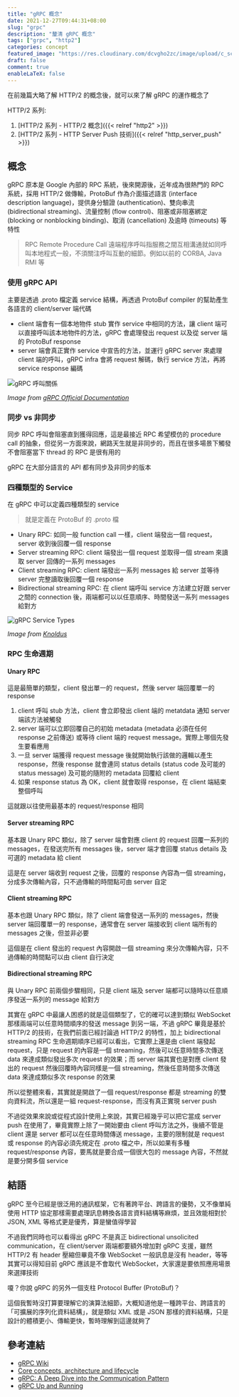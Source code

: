 ```yaml
---
title: "gRPC 概念"
date: 2021-12-27T09:44:31+08:00
slug: "grpc"
description: "釐清 gRPC 概念"
tags: ["grpc", "http2"]
categories: concept
featured_image: "https://res.cloudinary.com/dcvgho2zc/image/upload/c_scale,h_315/v1640335954/Tech%20Blog/grpc-icon.png"
draft: false
comment: true
enableLaTeX: false
---
```


在前幾篇大略了解 HTTP/2 的概念後，就可以來了解 gRPC 的運作概念了

HTTP/2 系列:

1. [HTTP/2 系列 - HTTP/2 概念]({{< relref "http2" >}})
2. [HTTP/2 系列 - HTTP Server Push 技術]({{< relref "http_server_push" >}})

## 概念

gRPC 原本是 Google 內部的 RPC 系統，後來開源後，近年成為很熱門的 RPC 系統，採用 HTTP/2 做傳輸，ProtoBuf 作為介面描述語言 (interface description language)，提供身分驗證 (authentication)、雙向串流 (bidirectional streaming)、流量控制 (flow control)、阻塞或非阻塞綁定 (blocking or nonblocking binding)、取消 (cancellation) 及逾時 (timeouts) 等特性

> RPC Remote Procedure Call 遠端程序呼叫指服務之間互相溝通就如同呼叫本地程式一般，不須關注呼叫互動的細節。例如以前的 CORBA, Java RMI 等

### 使用 gRPC API

主要是透過 .proto 檔定義 service 結構，再透過 ProtoBuf compiler 的幫助產生各語言的 client/server 端代碼

- client 端會有一個本地物件 stub 實作 service 中相同的方法，讓 client 端可以直接呼叫該本地物件的方法，gRPC 會處理發出 request 以及從 server 端的 ProtoBuf response
- server 端會真正實作 service 中宣告的方法，並運行 gRPC server 來處理 client 端的呼叫，gRPC infra 會將 request 解碼，執行 service 方法，再將 service response 編碼

![gRPC 呼叫關係](https://res.cloudinary.com/dcvgho2zc/image/upload/c_scale,h_304/v1640339739/Tech%20Blog/grpc-call.png)

*Image from [gRPC Official Documentation](https://grpc.io/docs/what-is-grpc/introduction/)*

### 同步 vs 非同步

同步 RPC 呼叫會阻塞直到獲得回應，這是最接近 RPC 希望模仿的 procedure call 的抽象，但從另一方面來說，網路天生就是非同步的，而且在很多場景下觸發不會阻塞當下 thread 的 RPC 是很有用的

gRPC 在大部分語言的 API 都有同步及非同步的版本

### 四種類型的 Service

在 gRPC 中可以定義四種類型的 service

> 就是定義在 ProtoBuf 的 .proto 檔

- Unary RPC: 如同一般 function call 一樣，client 端發出一個 request，server 收到後回覆一個 response
- Server streaming RPC: client 端發出一個 request 並取得一個 stream 來讀取 server 回傳的一系列 messages
- Client streaming RPC: client 端發出一系列 messages 給 server 並等待 server 完整讀取後回覆一個 response
- Bidirectional streaming RPC: 在 client 端呼叫 service 方法建立好跟 server 之間的 connection 後，兩端都可以以任意順序、時間發送一系列 messages 給對方

![gRPC Service Types](https://res.cloudinary.com/dcvgho2zc/image/upload/v1640589690/Tech%20Blog/grpc-calls.png)

*Image from [Knoldus](https://blog.knoldus.com/unary-streaming-via-grpc/)*

### RPC 生命週期

#### Unary RPC

這是最簡單的類型，client 發出單一的 request，然後 server 端回覆單一的 response

1. client 呼叫 stub 方法，client 會立即發出 client 端的 metatdata 通知 server 端該方法被觸發
2. server 端可以立即回覆自己的初始 metadata (metadata 必須在任何 response 之前傳送) 或等待 client 端的 request message。實際上哪個先發生要看應用
3. 一旦 server 端獲得 request message 後就開始執行該做的邏輯以產生 response，然後 response 就會連同 status details (status code 及可能的 status message) 及可能的隨附的 metadata 回覆給 client
4. 如果 response status 為 OK，client 就會取得 response，在 client 端結束整個呼叫

這就跟以往使用最基本的 request/response 相同

#### Server streaming RPC

基本跟 Unary RPC 類似，除了 server 端會對應 client 的 request 回覆一系列的 messages，在發送完所有 messages 後，server 端才會回覆 status details 及可選的 metadata 給 client

這是在 server 端收到 request 之後，回覆的 response 內容為一個 streaming，分成多次傳輸內容，只不過傳輸的時間點可由 server 自定

#### Client streaming RPC

基本也跟 Unary RPC 類似，除了 client 端會發送一系列的 messages，然後 server 端回覆單一的 response，通常會在 server 端接收到 client 端所有的 messages 之後，但並非必要

這個是在 client 發出的 request 內容開啟一個 streaming 來分次傳輸內容，只不過傳輸的時間點可以由 client 自行決定

#### Bidirectional streaming RPC

與 Unary RPC 前兩個步驟相同，只是 client 端及 server 端都可以隨時以任意順序發送一系列的 message 給對方

其實在 gRPC 中最讓人困惑的就是這個類型了，它的確可以達到類似 WebSocket 那樣兩端可以任意時間順序的發送 message 到另一端，不過 gRPC 畢竟是基於 HTTP/2 的技術，在我們前面已經討論過 HTTP/2 的特性，加上 bidirectional streaming RPC 生命週期順序已經可以看出，它實際上還是由 client 端發起 request，只是 request 的內容是一個 streaming，然後可以任意時間多次傳送 data 來達成類似發出多次 request 的效果；而 server 端其實也是對應 client 發出的 request 然後回覆時內容同樣是一個 streaming，然後任意時間多次傳送 data 來達成類似多次 response 的效果

所以從整體來看，其實就是開啟了一個 request/response 都是 streaming 的雙向資料流，所以還是一組 request-response，而沒有真正實現 server push

不過從效果來說或從程式設計使用上來說，其實已經幾乎可以把它當成 server push 在使用了，畢竟實際上除了一開始要由 client 呼叫方法之外，後續不管是 client 還是 server 都可以在任意時間傳送 message，主要的限制就是 request 或 response 的內容必須先規定在 .proto 檔之中，所以如果有多種 request/response 內容，要馬就是要合成一個很大包的 message 內容，不然就是要分開多個 service

## 結語

gRPC 至今已經是很泛用的通訊框架，它有著跨平台、跨語言的優勢，又不像單純使用 HTTP 協定那樣需要處理訊息轉換各語言資料結構等麻煩，並且效能相對於 JSON, XML 等格式更是優秀，算是蠻值得學習

不過我們同時也可以看得出 gRPC 不是真正 bidirectional unsolicited communication，在 client/server 兩端都要額外增加對 gRPC 支援，雖然 HTTP/2 有 header 壓縮但畢竟不像 WebSocket 一般訊息是沒有 header，等等其實可以得知目前 gRPC 應該是不會取代 WebSocket，大家還是要依照應用場景來選擇技術

嗄？你說 gRPC 的另外一個支柱 Protocol Buffer (ProtoBuf)？

這個我暫時沒打算要理解它的演算法細節，大概知道他是一種跨平台、跨語言的「可擴展的序列化資料結構」，就是類似 XML 或是 JSON 那樣的資料結構，只是設計的體積更小、傳輸更快，暫時理解到這邊就夠了

## 參考連結

- [gRPC Wiki](https://en.wikipedia.org/wiki/GRPC)
- [Core concepts, architecture and lifecycle](https://www.grpc.io/docs/what-is-grpc/core-concepts/)
- [gRPC: A Deep Dive into the Communication Pattern](https://thenewstack.io/grpc-a-deep-dive-into-the-communication-pattern/)
- [gRPC Up and Running](https://www.oreilly.com/library/view/grpc-up-and/9781492058328/)
